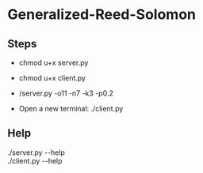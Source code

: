# Generalized-Reed-Solomon
## Steps
* chmod u+x server.py  
* chmod u+x client.py  
  
* /server.py -o11 -n7 -k3 -p0.2  
* Open a new terminal: ./client.py  

## Help
./server.py --help  
./client.py --help  
